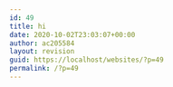 ```yaml
---
id: 49
title: hi
date: 2020-10-02T23:03:07+00:00
author: ac205584
layout: revision
guid: https://localhost/websites/?p=49
permalink: /?p=49
---
```

